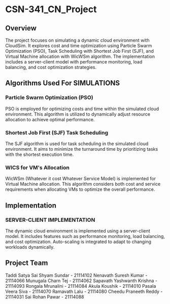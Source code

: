 # CSN-341_CN_Project
## Overview

The project focuses on simulating a dynamic cloud environment with CloudSim. It explores cost and time optimization using Particle Swarm Optimization (PSO), Task Scheduling with Shortest Job First (SJF), and Virtual Machine allocation with WicWSm algorithm. The implementation includes a server-client model with performance monitoring, load balancing, and cost optimization strategies.

## Algorithms Used For SIMULATIONS

### Particle Swarm Optimization (PSO)

PSO is employed for optimizing costs and time within the simulated cloud environment. This algorithm is utilized to dynamically adjust resource allocation to achieve optimal performance.

### Shortest Job First (SJF) Task Scheduling

The SJF algorithm is used for task scheduling in the simulated cloud environment. It aims to minimize the turnaround time by prioritizing tasks with the shortest execution time.

### WICS for VM's Allocation

WicWSm (Whatever it cost Whatever Service Model) is implemented for Virtual Machine allocation. This algorithm considers both cost and service requirements when allocating VMs to optimize the overall performance.

## Implementation
### SERVER-CLIENT IMPLEMENTATION

The dynamic cloud environment is implemented using a server-client model. It includes features such as performance monitoring, load balancing, and cost optimization. Auto-scaling is integrated to adapt to changing workloads dynamically.

## Project Team

Taddi Satya Sai Shyam Sundar - 21114102
Nenavath Suresh Kumar        - 21114066
Munugala Charn Tej           - 21114062
Sapavath Yashwanth Krishna   - 21114093
Rongala Mrunalini            - 21114084
Akula Koushik                - 21114010
Pasala Veera Siva            - 21114070
Ramavath Lalu                - 21114080
Cheedu Praneeth Reddy        - 21114031
Sai Rohan Pawar              - 21114088



